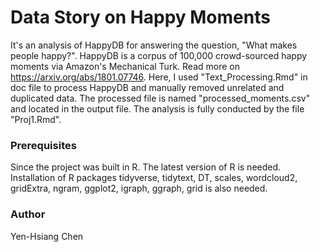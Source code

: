 # Data Story on Happy Moments
It's an analysis of HappyDB for answering the question, "What makes people happy?". HappyDB is a corpus of 100,000 crowd-sourced happy moments via Amazon's Mechanical Turk. Read more on https://arxiv.org/abs/1801.07746. Here, I used "Text_Processing.Rmd" in doc file to process HappyDB and manually removed unrelated and duplicated data. The processed file is named "processed_moments.csv" and located in the output file. The analysis is fully conducted by the file "Proj1.Rmd".

### Prerequisites
Since the project was built in R. The latest version of R is needed. Installation of R packages tidyverse, tidytext, DT, scales,  wordcloud2, gridExtra, ngram, ggplot2, igraph, ggraph, grid is also needed.

### Author
Yen-Hsiang Chen
